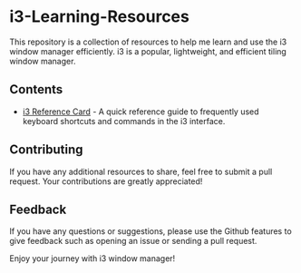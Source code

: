 # i3-Learning-Resources

This repository is a collection of resources to help me learn and use the i3 window manager efficiently. i3 is a popular, lightweight, and efficient tiling window manager.

## Contents

- [i3 Reference Card](./i3-Window-Manager-Reference-Card.md) - A quick reference guide to frequently used keyboard shortcuts and commands in the i3 interface.


## Contributing

If you have any additional resources to share, feel free to submit a pull request. Your contributions are greatly appreciated!

## Feedback

If you have any questions or suggestions, please use the Github features to give feedback such as opening an issue or sending a pull request.

Enjoy your journey with i3 window manager!
